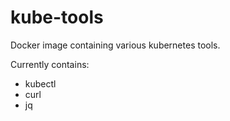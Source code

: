 # kube-tools
Docker image containing various kubernetes tools.

Currently contains:
- kubectl
- curl
- jq
